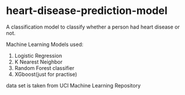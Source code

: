 # heart-disease-prediction-model
A classification model to classify whether a person had heart disease or not.

Machine Learning Models used:
1. Logistic Regression
2. K Nearest Neighbor
3. Random Forest classifier
4. XGboost(just for practise)

data set is taken from UCI Machine Learning Repository
